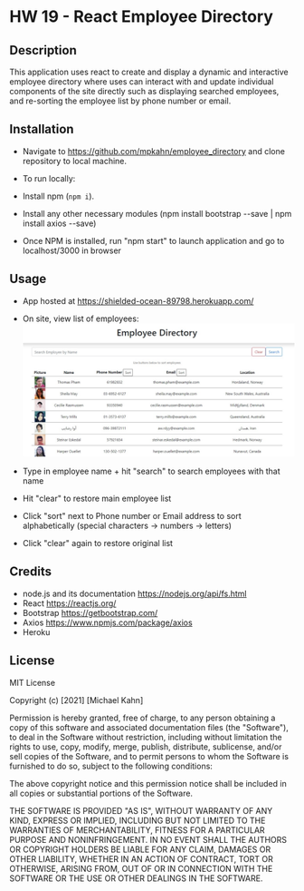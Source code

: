 #  HW 19 - React Employee Directory 

## Description

This application uses react to create and display a dynamic and interactive employee directory where uses can interact with and update individual components of the site directly such as displaying searched employees, and re-sorting the employee list by phone number or email.

## Installation

* Navigate to https://github.com/mpkahn/employee_directory and clone repository to local machine.

* To run locally: 
* Install npm (`npm i`). 
* Install any other necessary modules (npm install bootstrap --save | npm install axios --save)
* Once NPM is installed, run "npm start" to launch application and go to localhost/3000 in browser

## Usage 

* App hosted at https://shielded-ocean-89798.herokuapp.com/

* On site, view list of employees:
![main page](assets/images/img1.jpg)
* Type in employee name + hit "search" to search employees with that name
* Hit "clear" to restore main employee list
* Click "sort" next to Phone number or Email address to sort alphabetically (special characters -> numbers -> letters)
* Click "clear" again to restore original list


## Credits

* node.js and its documentation https://nodejs.org/api/fs.html 
* React https://reactjs.org/
* Bootstrap https://getbootstrap.com/
* Axios https://www.npmjs.com/package/axios
* Heroku


## License

MIT License

Copyright (c) [2021] [Michael Kahn]

Permission is hereby granted, free of charge, to any person obtaining a copy
of this software and associated documentation files (the "Software"), to deal
in the Software without restriction, including without limitation the rights
to use, copy, modify, merge, publish, distribute, sublicense, and/or sell
copies of the Software, and to permit persons to whom the Software is
furnished to do so, subject to the following conditions:

The above copyright notice and this permission notice shall be included in all
copies or substantial portions of the Software.

THE SOFTWARE IS PROVIDED "AS IS", WITHOUT WARRANTY OF ANY KIND, EXPRESS OR
IMPLIED, INCLUDING BUT NOT LIMITED TO THE WARRANTIES OF MERCHANTABILITY,
FITNESS FOR A PARTICULAR PURPOSE AND NONINFRINGEMENT. IN NO EVENT SHALL THE
AUTHORS OR COPYRIGHT HOLDERS BE LIABLE FOR ANY CLAIM, DAMAGES OR OTHER
LIABILITY, WHETHER IN AN ACTION OF CONTRACT, TORT OR OTHERWISE, ARISING FROM,
OUT OF OR IN CONNECTION WITH THE SOFTWARE OR THE USE OR OTHER DEALINGS IN THE
SOFTWARE.

